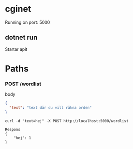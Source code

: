 # cginet
Running on port: 5000

## dotnet run
Startar apit

# Paths
### POST /wordlist
body
```json
{
  "text": "text där du vill räkna orden"
}
```

```
curl -d "text=hej" -X POST http://localhost:5000/wordlist

Respons
{
    "hej": 1
}
```